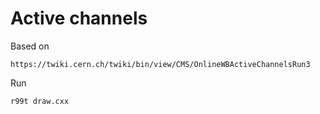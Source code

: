 Active channels
====

Based on

    https://twiki.cern.ch/twiki/bin/view/CMS/OnlineWBActiveChannelsRun3
    

    
Run 

    r99t draw.cxx
    




